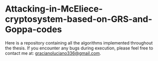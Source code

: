 # Attacking-in-McEliece-cryptosystem-based-on-GRS-and-Goppa-codes

Here is a repository containing all the algorithms implemented throughout the thesis. If you encounter any bugs during execution, please feel free to contact me at: gracianoluciano336@gmail.com.

